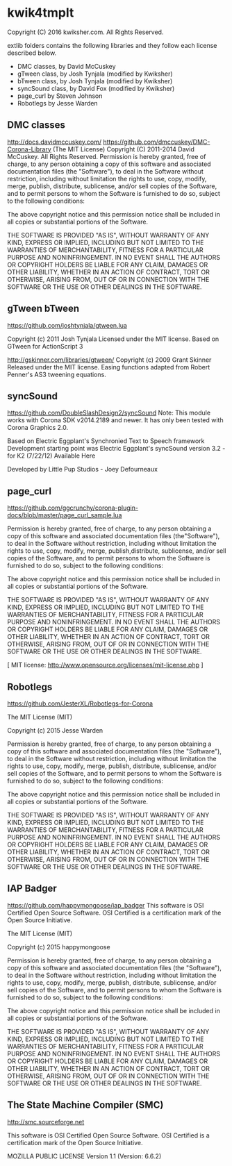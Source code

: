 # kwik4tmplt

Copyright (C) 2016 kwiksher.com. All Rights Reserved.

extlib folders contains the following libraries and they follow each license described below.

* DMC classes, by David McCuskey
* gTween class, by Josh Tynjala (modified by Kwiksher)
* bTween class, by Josh Tynjala (modified by Kwiksher)
* syncSound class, by David Fox  (modified by Kwiksher)
* page_curl by Steven Johnson
* Robotlegs by Jesse Warden


## DMC classes
http://docs.davidmccuskey.com/
https://github.com/dmccuskey/DMC-Corona-Library
(The MIT License)
Copyright (C) 2011-2014 David McCuskey. All Rights Reserved.
Permission is hereby granted, free of charge, to any person obtaining a copy of this software and associated documentation files (the "Software"), to deal in the Software without restriction, including without limitation the rights to use, copy, modify, merge, publish, distribute, sublicense, and/or sell copies of the Software, and to permit persons to whom the Software is furnished to do so, subject to the following conditions:

The above copyright notice and this permission notice shall be included in all copies or substantial portions of the Software.

THE SOFTWARE IS PROVIDED "AS IS", WITHOUT WARRANTY OF ANY KIND, EXPRESS OR IMPLIED, INCLUDING BUT NOT LIMITED TO THE WARRANTIES OF MERCHANTABILITY, FITNESS FOR A PARTICULAR PURPOSE AND NONINFRINGEMENT. IN NO EVENT SHALL THE AUTHORS OR COPYRIGHT HOLDERS BE LIABLE FOR ANY CLAIM, DAMAGES OR OTHER LIABILITY, WHETHER IN AN ACTION OF CONTRACT, TORT OR OTHERWISE, ARISING FROM, OUT OF OR IN CONNECTION WITH THE SOFTWARE OR THE USE OR OTHER DEALINGS IN THE SOFTWARE.


## gTween bTween
https://github.com/joshtynjala/gtween.lua

Copyright (c) 2011 Josh Tynjala
Licensed under the MIT license.
Based on GTween for ActionScript 3

http://gskinner.com/libraries/gtween/
Copyright (c) 2009 Grant Skinner
Released under the MIT license.
Easing functions adapted from Robert Penner's AS3 tweening equations.


## syncSound
https://github.com/DoubleSlashDesign2/syncSound
Note: This module works with Corona SDK v2014.2189 and newer. It has only been tested with Corona Graphics 2.0.

Based on Electric Eggplant's Synchronied Text to Speech framework Development starting point was Electric Eggplant's syncSound version 3.2 - for K2 (7/22/12) Available Here

Developed by Little Pup Studios - Joey Defourneaux


## page_curl
https://github.com/ggcrunchy/corona-plugin-docs/blob/master/page_curl_sample.lua

Permission is hereby granted, free of charge, to any person obtaining a copy of this software and associated documentation files (the"Software"), to deal in the Software without restriction, including without limitation the rights to use, copy, modify, merge, publish,distribute, sublicense, and/or sell copies of the Software, and to permit persons to whom the Software is furnished to do so, subject to the following conditions:

The above copyright notice and this permission notice shall be
included in all copies or substantial portions of the Software.

THE SOFTWARE IS PROVIDED "AS IS", WITHOUT WARRANTY OF ANY KIND,
EXPRESS OR IMPLIED, INCLUDING BUT NOT LIMITED TO THE WARRANTIES OF
MERCHANTABILITY, FITNESS FOR A PARTICULAR PURPOSE AND NONINFRINGEMENT. IN NO EVENT SHALL THE AUTHORS OR COPYRIGHT HOLDERS BE LIABLE FOR ANY CLAIM, DAMAGES OR OTHER LIABILITY, WHETHER IN AN ACTION OF CONTRACT, TORT OR OTHERWISE, ARISING FROM, OUT OF OR IN CONNECTION WITH THE SOFTWARE OR THE USE OR OTHER DEALINGS IN THE SOFTWARE.

[ MIT license: http://www.opensource.org/licenses/mit-license.php ]


## Robotlegs
https://github.com/JesterXL/Robotlegs-for-Corona

The MIT License (MIT)

Copyright (c) 2015 Jesse Warden

Permission is hereby granted, free of charge, to any person obtaining a copy
of this software and associated documentation files (the "Software"), to deal
in the Software without restriction, including without limitation the rights
to use, copy, modify, merge, publish, distribute, sublicense, and/or sell
copies of the Software, and to permit persons to whom the Software is
furnished to do so, subject to the following conditions:

The above copyright notice and this permission notice shall be included in
all copies or substantial portions of the Software.

THE SOFTWARE IS PROVIDED "AS IS", WITHOUT WARRANTY OF ANY KIND, EXPRESS OR
IMPLIED, INCLUDING BUT NOT LIMITED TO THE WARRANTIES OF MERCHANTABILITY,
FITNESS FOR A PARTICULAR PURPOSE AND NONINFRINGEMENT. IN NO EVENT SHALL THE
AUTHORS OR COPYRIGHT HOLDERS BE LIABLE FOR ANY CLAIM, DAMAGES OR OTHER
LIABILITY, WHETHER IN AN ACTION OF CONTRACT, TORT OR OTHERWISE, ARISING FROM,
OUT OF OR IN CONNECTION WITH THE SOFTWARE OR THE USE OR OTHER DEALINGS IN
THE SOFTWARE.

## IAP Badger
https://github.com/happymongoose/iap_badger
This software is OSI Certified Open Source Software.
OSI Certified is a certification mark of the Open Source Initiative.

The MIT License (MIT)

Copyright (c) 2015 happymongoose

Permission is hereby granted, free of charge, to any person obtaining a copy
of this software and associated documentation files (the "Software"), to deal
in the Software without restriction, including without limitation the rights
to use, copy, modify, merge, publish, distribute, sublicense, and/or sell
copies of the Software, and to permit persons to whom the Software is
furnished to do so, subject to the following conditions:

The above copyright notice and this permission notice shall be included in all
copies or substantial portions of the Software.

THE SOFTWARE IS PROVIDED "AS IS", WITHOUT WARRANTY OF ANY KIND, EXPRESS OR
IMPLIED, INCLUDING BUT NOT LIMITED TO THE WARRANTIES OF MERCHANTABILITY,
FITNESS FOR A PARTICULAR PURPOSE AND NONINFRINGEMENT. IN NO EVENT SHALL THE
AUTHORS OR COPYRIGHT HOLDERS BE LIABLE FOR ANY CLAIM, DAMAGES OR OTHER
LIABILITY, WHETHER IN AN ACTION OF CONTRACT, TORT OR OTHERWISE, ARISING FROM,
OUT OF OR IN CONNECTION WITH THE SOFTWARE OR THE USE OR OTHER DEALINGS IN THE
SOFTWARE.

## The State Machine Compiler (SMC) 
http://smc.sourceforge.net

This software is OSI Certified Open Source Software.
OSI Certified is a certification mark of the Open Source Initiative.

MOZILLA PUBLIC LICENSE  Version 1.1
 (Version: 6.6.2)

